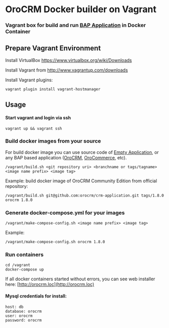 # OroCRM Docker builder on Vagrant 

### Vagrant box for build and run [BAP Application](http://www.orocrm.com/oro-platform)  in Docker Container

## Prepare Vagrant Environment

Install VirtualBox https://www.virtualbox.org/wiki/Downloads

Install Vagrant from http://www.vagrantup.com/downloads

Install Vagrant plugins:

    vagrant plugin install vagrant-hostmanager

## Usage

#### Start vagrant and login via ssh

    vagrant up && vagrant ssh

### Build docker images from your source

For build docker image you can use source code of [Empty Application](https://github.com/orocrm/platform-application), or any BAP based application ([OroCRM](https://github.com/orocrm/crm-application), [OroCommerce](https://github.com/orocommerce/orocommerce-application), etc).

    /vagrant/build.sh <git repository uri> <branchname or tags/tagname> <image name prefix> <image tag>

Example: build docker image of OroCRM Community Edition from official repository:

    /vagrant/build.sh git@github.com:orocrm/crm-application.git tags/1.8.0 orocrm 1.8.0

### Generate docker-compose.yml for your images

    /vagrant/make-compose-config.sh <image name prefix> <image tag>

Example:

    /vagrant/make-compose-config.sh orocrm 1.8.0

### Run containers

    cd /vagrant
    docker-compose up

If all docker containers started without errors, you can see web installer here: [http://orocrm.loc](http://orocrm.loc)

#### Mysql credentials for install:
```
host: db
database: orocrm 
user: orocrm 
password: orocrm
```
